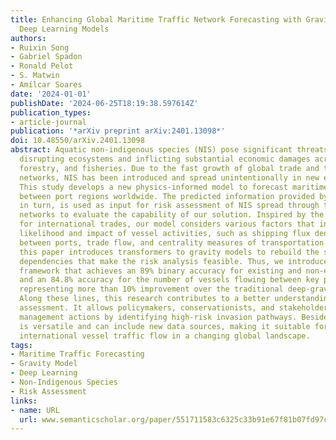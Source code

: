 ```yaml
---
title: Enhancing Global Maritime Traffic Network Forecasting with Gravity-Inspired
  Deep Learning Models
authors:
- Ruixin Song
- Gabriel Spadon
- Ronald Pelot
- S. Matwin
- Amílcar Soares
date: '2024-01-01'
publishDate: '2024-06-25T18:19:38.597614Z'
publication_types:
- article-journal
publication: '*arXiv preprint arXiv:2401.13098*'
doi: 10.48550/arXiv.2401.13098
abstract: Aquatic non-indigenous species (NIS) pose significant threats to biodiversity,
  disrupting ecosystems and inflicting substantial economic damages across agriculture,
  forestry, and fisheries. Due to the fast growth of global trade and transportation
  networks, NIS has been introduced and spread unintentionally in new environments.
  This study develops a new physics-informed model to forecast maritime shipping traffic
  between port regions worldwide. The predicted information provided by these models,
  in turn, is used as input for risk assessment of NIS spread through transportation
  networks to evaluate the capability of our solution. Inspired by the gravity model
  for international trades, our model considers various factors that influence the
  likelihood and impact of vessel activities, such as shipping flux density, distance
  between ports, trade flow, and centrality measures of transportation hubs. Accordingly,
  this paper introduces transformers to gravity models to rebuild the short- and long-term
  dependencies that make the risk analysis feasible. Thus, we introduce a physics-inspired
  framework that achieves an 89% binary accuracy for existing and non-existing trajectories
  and an 84.8% accuracy for the number of vessels flowing between key port areas,
  representing more than 10% improvement over the traditional deep-gravity model.
  Along these lines, this research contributes to a better understanding of NIS risk
  assessment. It allows policymakers, conservationists, and stakeholders to prioritize
  management actions by identifying high-risk invasion pathways. Besides, our model
  is versatile and can include new data sources, making it suitable for assessing
  international vessel traffic flow in a changing global landscape.
tags:
- Maritime Traffic Forecasting
- Gravity Model
- Deep Learning
- Non-Indigenous Species
- Risk Assessment
links:
- name: URL
  url: www.semanticscholar.org/paper/551711583c6325c33b91e67f81b07fd97c917e96
---
```

